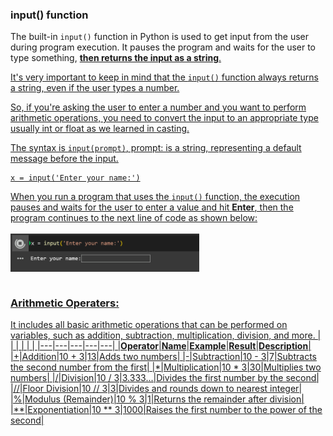 ### input() function 
The built-in `input()` function in Python is used to get input from the user during program execution.
It pauses the program and waits for the user to type something, **<u>then returns the input as a string**.</br>

It's very important to keep in mind that the `input()` function always returns a string, even if the user types a number.

So, if you're asking the user to enter a number and you want to perform arithmetic operations, you need to convert the input to an appropriate type usually int or float as we learned in [casting](https://github.com/Mymonah/MyDataScience/blob/main/MyPython/MyPython-2.md#casting).

The syntax is `input(prompt)`, prompt: is a string, representing a default message before the input.

```
x = input('Enter your name:')
```
When you run a program that uses the `input()` function, the execution pauses and waits for the user to enter a value and hit **Enter**, then the program continues to the next line of code as shown below:
</br></br>
<img src="/Assets/Python3.png" width="60%" align="center" alt="Python3.png">
</br></br>

### Arithmetic Operaters:
It includes all basic arithmetic operations that can be performed on variables, such as addition, subtraction, multiplication, division, and more.
|   |   |   |   |   |
|---|---|---|---|---|
|**Operator**|**Name**|**Example**|**Result**|**Description**|
|+|Addition|10 + 3|13|Adds two numbers|
|-|Subtraction|10 - 3|7|Subtracts the second number from the first|
|*|Multiplication|10 * 3|30|Multiplies two numbers|
|/|Division|10 / 3|3.333...|Divides the first number by the second|
|//|Floor Division|10 // 3|3|Divides and rounds down to nearest integer|
|%|Modulus (Remainder)|10 % 3|1|Returns the remainder after division|
|**|Exponentiation|10 ** 3|1000|Raises the first number to the power of the second|
